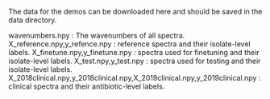 The data for the demos can be downloaded here and should be saved in the data directory.

wavenumbers.npy : The wavenumbers of all spectra.
X_reference.npy,y_refence.npy : reference spectra and their isolate-level labels.
X_finetune.npy,y_finetune.npy : spectra used for finetuning and their isolate-level labels.
X_test.npy,y_test.npy : spectra used for testing and their isolate-level labels.
X_2018clinical.npy,y_2018clinical.npy,X_2019clinical.npy,y_2019clinical.npy : clinical spectra and their antibiotic-level labels.
